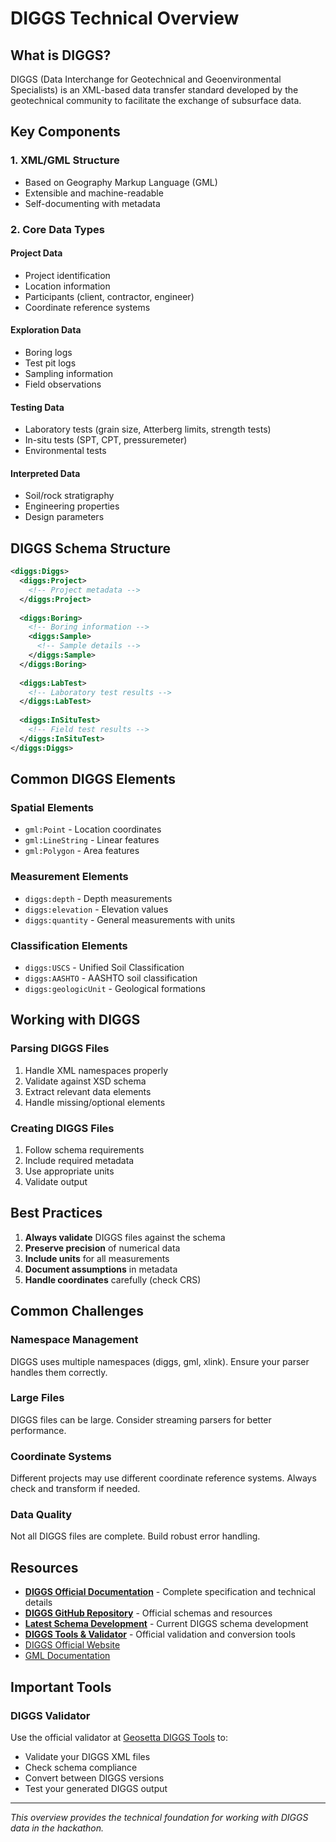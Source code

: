 # DIGGS Technical Overview

## What is DIGGS?

DIGGS (Data Interchange for Geotechnical and Geoenvironmental Specialists) is an XML-based data transfer standard developed by the geotechnical community to facilitate the exchange of subsurface data.

## Key Components

### 1. XML/GML Structure
- Based on Geography Markup Language (GML)
- Extensible and machine-readable
- Self-documenting with metadata

### 2. Core Data Types

#### Project Data
- Project identification
- Location information
- Participants (client, contractor, engineer)
- Coordinate reference systems

#### Exploration Data
- Boring logs
- Test pit logs
- Sampling information
- Field observations

#### Testing Data
- Laboratory tests (grain size, Atterberg limits, strength tests)
- In-situ tests (SPT, CPT, pressuremeter)
- Environmental tests

#### Interpreted Data
- Soil/rock stratigraphy
- Engineering properties
- Design parameters

## DIGGS Schema Structure

```xml
<diggs:Diggs>
  <diggs:Project>
    <!-- Project metadata -->
  </diggs:Project>
  
  <diggs:Boring>
    <!-- Boring information -->
    <diggs:Sample>
      <!-- Sample details -->
    </diggs:Sample>
  </diggs:Boring>
  
  <diggs:LabTest>
    <!-- Laboratory test results -->
  </diggs:LabTest>
  
  <diggs:InSituTest>
    <!-- Field test results -->
  </diggs:InSituTest>
</diggs:Diggs>
```

## Common DIGGS Elements

### Spatial Elements
- `gml:Point` - Location coordinates
- `gml:LineString` - Linear features
- `gml:Polygon` - Area features

### Measurement Elements
- `diggs:depth` - Depth measurements
- `diggs:elevation` - Elevation values
- `diggs:quantity` - General measurements with units

### Classification Elements
- `diggs:USCS` - Unified Soil Classification
- `diggs:AASHTO` - AASHTO soil classification
- `diggs:geologicUnit` - Geological formations

## Working with DIGGS

### Parsing DIGGS Files
1. Handle XML namespaces properly
2. Validate against XSD schema
3. Extract relevant data elements
4. Handle missing/optional elements

### Creating DIGGS Files
1. Follow schema requirements
2. Include required metadata
3. Use appropriate units
4. Validate output

## Best Practices

1. **Always validate** DIGGS files against the schema
2. **Preserve precision** of numerical data
3. **Include units** for all measurements
4. **Document assumptions** in metadata
5. **Handle coordinates** carefully (check CRS)

## Common Challenges

### Namespace Management
DIGGS uses multiple namespaces (diggs, gml, xlink). Ensure your parser handles them correctly.

### Large Files
DIGGS files can be large. Consider streaming parsers for better performance.

### Coordinate Systems
Different projects may use different coordinate reference systems. Always check and transform if needed.

### Data Quality
Not all DIGGS files are complete. Build robust error handling.

## Resources

- **[DIGGS Official Documentation](https://diggsml.org/docs/)** - Complete specification and technical details
- **[DIGGS GitHub Repository](https://github.com/DIGGSml)** - Official schemas and resources
- **[Latest Schema Development](https://github.com/DIGGSml/schema-dev)** - Current DIGGS schema development
- **[DIGGS Tools & Validator](https://geosetta.org/web_map/map/DIGGS_Tools)** - Official validation and conversion tools
- [DIGGS Official Website](https://www.diggsml.org/)
- [GML Documentation](https://www.ogc.org/standards/gml)

## Important Tools

### DIGGS Validator
Use the official validator at [Geosetta DIGGS Tools](https://geosetta.org/web_map/map/DIGGS_Tools) to:
- Validate your DIGGS XML files
- Check schema compliance
- Convert between DIGGS versions
- Test your generated DIGGS output

---

*This overview provides the technical foundation for working with DIGGS data in the hackathon.*